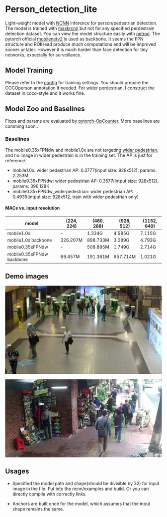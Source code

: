 # Person_detection_lite
Light-weight model with [NCNN](<https://github.com/Tencent/ncnn>) inference for person/pedestrian detection. The model is trained with [maskrcnn](<https://github.com/facebookresearch/maskrcnn-benchmark>) but not for any specified perdestrain detection dataset. You can view the model structure easily with [netron](<https://github.com/lutzroeder/netron>). The pytorch official [mobilenetv2](<https://pytorch.org/hub/pytorch_vision_mobilenet_v2/>) is used as backbone.
It seems the FPN structure and ROIHead produce much computations and will be improved sooner or later. However it is much harder than face detection for tiny networks, expecially for surveillance.

## Model Training
Please refer to the [config](<https://github.com/xuxu116/maskrcnn-benchmark/blob/e492f6276f1b6796d8b51c59fd308ac627b088c8/configs/person_detection/retinanet_mobileV2-FPN_1x_FreeAnchor.yaml>) for training settings. You should prepare the COCOperson annotation if needed. For wider perdestrian, I construct the dataset in coco-style and it works fine. 

## Model Zoo and Baselines

Flops and params are evaluated by [pytorch-OpCounter](https://github.com/Lyken17/pytorch-OpCounter). More baselines are comming soon..

### Baselines

The mobile0.35xFPNdw and mobile1.0x are not targeting [wider pedestrian](https://competitions.codalab.org/competitions/20132), and no image in wider pedestrain is in the training set. The AP is just for reference.

* mobile1.0x: wider pedestrian AP: 0.3777(input size: 928x512), params: 2.253M
* mobile0.35xFPNdw: wider pedestrian AP: 0.3577(intput size: 928x512), params: 396.128K
* mobile0.35xFPNdw_widerpedestrian: wider pedestrian AP: 0.4935(intput size: 928x512, train with wider pedestrian only)

#### MACs vs. input resolution

model | (224, 224) | (480, 288) | (928, 512) | (1152, 640) 
--- | --- | --- | --- | --- 
mobile1.0x | - | 1.334G | 4.585G | 7.115G
mobile1.0x backbone | 326.207M | 898.733M | 3.089G | 4.793G
mobile0.35xFPNdw | - | 508.895M | 1.749G | 2.714G
mobile0.35xFPNdw backbone | 69.457M | 191.361M | 657.714M | 1.021G 


## Demo images

![demo image](images/results/000011_mobile0.35_512_928.jpg)

![demo image](images/results/img00023_mobile0.35_512_928.jpg)



## Usages

- Specified the model path and shape(should be divisible by 32) for input image in the file. Put into the ncnn/examples and build. Or you can directly compile with correctly links. 

- Anchors are built once for the model, which assumes that the input shape remains the same.
